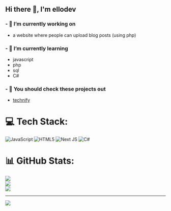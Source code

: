 ## Hi there 👋, I'm ellodev
### - 🔭 I’m currently working on
  - a website where people can upload blog posts (using php)
### - 🌱 I’m currently learning
  - javascript
  - php
  - sql
  - C#
### - 👀 You should check these projects out
  - [technify](https://technify.app)

# 💻 Tech Stack:
![JavaScript](https://img.shields.io/badge/javascript-%23323330.svg?style=for-the-badge&logo=javascript&logoColor=%23F7DF1E) ![HTML5](https://img.shields.io/badge/html5-%23E34F26.svg?style=for-the-badge&logo=html5&logoColor=white) ![Next JS](https://img.shields.io/badge/Next-black?style=for-the-badge&logo=next.js&logoColor=white) ![C#](https://img.shields.io/badge/c%23-%23239120.svg?style=for-the-badge&logo=csharp&logoColor=white)
# 📊 GitHub Stats:
![](https://github-readme-stats.vercel.app/api?username=Ellodev&theme=dark&hide_border=false&include_all_commits=false&count_private=false)<br/>
![](https://github-readme-streak-stats.herokuapp.com/?user=Ellodev&theme=dark&hide_border=false)<br/>
![](https://github-readme-stats.vercel.app/api/top-langs/?username=Ellodev&theme=dark&hide_border=false&include_all_commits=false&count_private=false&layout=compact)

---
[![](https://visitcount.itsvg.in/api?id=Ellodev&icon=0&color=0)](https://visitcount.itsvg.in)

<!-- Proudly created with GPRM ( https://gprm.itsvg.in ) -->
